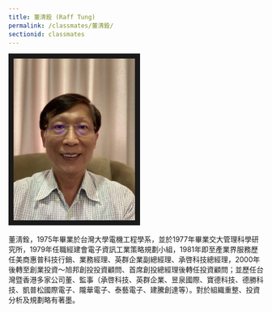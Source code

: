 ```yaml
---
title: 董清銓 (Raff Tung)
permalink: /classmates/董清銓/
sectionid: classmates
---
```


<img src="/img/classmate_董清銓.jpg"
     alt="Photo of 董清銓"
     width="240" border="10" />

董淸銓，1975年畢業於台灣大學電機工程學系，並於1977年畢業交大管理科學研究所，1979年任職經建會電子資訊工業策略規劃小組，1981年即至產業界服務歷任美商惠普科技行銷、業務經理、英群企業副總經理、承啓科技總經理，2000年後轉至創業投資～旭邦創投投資顧問、首席創投總經理後轉任投資顧問；並歷任台灣暨香港多家公司董、監事（承啓科技、英群企業、昱泉國際、寶德科技、德勝科技、凱普松國際電子、隴華電子、泰藝電子、建騰創達等）。對於組織重整、投資分析及規劃略有著墨。

